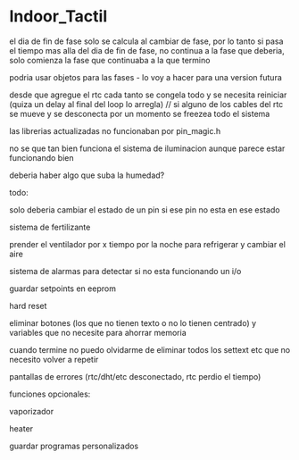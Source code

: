 # Indoor_Tactil
el dia de fin de fase solo se calcula al cambiar de fase, por lo tanto si pasa el tiempo mas alla del dia de fin de fase, no continua a la fase que deberia, solo comienza la fase que continuaba a la que termino

podria usar objetos para las fases - lo voy a hacer para una version futura

desde que agregue el rtc cada tanto se congela todo y se necesita reiniciar (quiza un delay al final del loop lo arregla) // si alguno de los cables del rtc se mueve y se desconecta por un momento se freezea todo el sistema

las librerias actualizadas no funcionaban por pin_magic.h

no se que tan bien funciona el sistema de iluminacion aunque parece estar funcionando bien

deberia haber algo que suba la humedad?

todo:

solo deberia cambiar el estado de un pin si ese pin no esta en ese estado

sistema de fertilizante

prender el ventilador por x tiempo por la noche para refrigerar y cambiar el aire

sistema de alarmas para detectar si no esta funcionando un i/o

guardar setpoints en eeprom

hard reset

eliminar botones (los que no tienen texto o no lo tienen centrado) y variables que no necesite para ahorrar memoria

cuando termine no puedo olvidarme de eliminar todos los settext etc que no necesito volver a repetir

pantallas de errores (rtc/dht/etc desconectado, rtc perdio el tiempo)

funciones opcionales:

vaporizador

heater

guardar programas personalizados